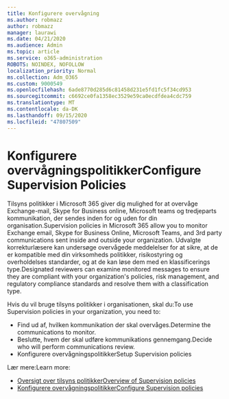 ```yaml
---
title: Konfigurere overvågning
ms.author: robmazz
author: robmazz
manager: laurawi
ms.date: 04/21/2020
ms.audience: Admin
ms.topic: article
ms.service: o365-administration
ROBOTS: NOINDEX, NOFOLLOW
localization_priority: Normal
ms.collection: Adm_O365
ms.custom: 9000549
ms.openlocfilehash: 6ade8770d285d6c81458d231e5fd1fc5f34cd953
ms.sourcegitcommit: c6692ce0fa1358ec3529e59ca0ecdfdea4cdc759
ms.translationtype: MT
ms.contentlocale: da-DK
ms.lasthandoff: 09/15/2020
ms.locfileid: "47807509"
---
```

# <a name="configure-supervision-policies"></a><span data-ttu-id="3d496-102">Konfigurere overvågningspolitikker</span><span class="sxs-lookup"><span data-stu-id="3d496-102">Configure Supervision Policies</span></span>

<span data-ttu-id="3d496-103">Tilsyns politikker i Microsoft 365 giver dig mulighed for at overvåge Exchange-mail, Skype for Business online, Microsoft teams og tredjeparts kommunikation, der sendes inden for og uden for din organisation.</span><span class="sxs-lookup"><span data-stu-id="3d496-103">Supervision policies in Microsoft 365 allow you to monitor Exchange email, Skype for Business Online, Microsoft Teams, and 3rd party communications sent inside and outside your organization.</span></span> <span data-ttu-id="3d496-104">Udvalgte korrekturlæsere kan undersøge overvågede meddelelser for at sikre, at de er kompatible med din virksomheds politikker, risikostyring og overholdelses standarder, og at de kan løse dem med en klassificerings type.</span><span class="sxs-lookup"><span data-stu-id="3d496-104">Designated reviewers can examine monitored messages to ensure they are compliant with your organization's policies, risk management, and regulatory compliance standards and resolve them with a classification type.</span></span>

<span data-ttu-id="3d496-105">Hvis du vil bruge tilsyns politikker i organisationen, skal du:</span><span class="sxs-lookup"><span data-stu-id="3d496-105">To use Supervision policies in your organization, you need to:</span></span>

- <span data-ttu-id="3d496-106">Find ud af, hvilken kommunikation der skal overvåges.</span><span class="sxs-lookup"><span data-stu-id="3d496-106">Determine the communications to monitor.</span></span>
- <span data-ttu-id="3d496-107">Beslutte, hvem der skal udføre kommunikations gennemgang.</span><span class="sxs-lookup"><span data-stu-id="3d496-107">Decide who will perform communications review.</span></span>
- <span data-ttu-id="3d496-108">Konfigurere overvågningspolitikker</span><span class="sxs-lookup"><span data-stu-id="3d496-108">Setup Supervision policies</span></span>

<span data-ttu-id="3d496-109">Lær mere:</span><span class="sxs-lookup"><span data-stu-id="3d496-109">Learn more:</span></span>

- [<span data-ttu-id="3d496-110">Oversigt over tilsyns politikker</span><span class="sxs-lookup"><span data-stu-id="3d496-110">Overview of Supervision policies</span></span>](https://docs.microsoft.com/microsoft-365/compliance/supervision-policies)
- [<span data-ttu-id="3d496-111">Konfigurere overvågningspolitikker</span><span class="sxs-lookup"><span data-stu-id="3d496-111">Configure Supervision policies</span></span>](https://docs.microsoft.com/microsoft-365/compliance/configure-supervision-policies)
